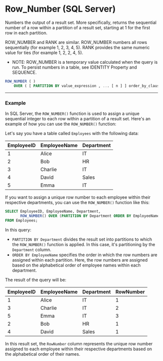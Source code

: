 # Row_Number (SQL Server)

Numbers the output of a result set. More specifically, returns the sequential number of a row within a partition of a result set, starting at 1 for the first row in each partition.

ROW_NUMBER and RANK are similar. ROW_NUMBER numbers all rows sequentially (for example 1, 2, 3, 4, 5). RANK provides the same numeric value for ties (for example 1, 2, 2, 4, 5).

- NOTE: ROW_NUMBER is a temporary value calculated when the query is run. To persist numbers in a table, see IDENTITY Property and SEQUENCE.

```sql
ROW_NUMBER ( )   
    OVER ( [ PARTITION BY value_expression , ... [ n ] ] order_by_clause )
```

---

### Example

In SQL Server, the `ROW_NUMBER()` function is used to assign a unique sequential integer to each row within a partition of a result set. Here's an example of how you can use the `ROW_NUMBER()` function:

Let's say you have a table called `Employees` with the following data:

| EmployeeID | EmployeeName | Department |
|------------|--------------|------------|
| 1          | Alice        | IT         |
| 2          | Bob          | HR         |
| 3          | Charlie      | IT         |
| 4          | David        | Sales      |
| 5          | Emma         | IT         |

If you want to assign a unique row number to each employee within their respective departments, you can use the `ROW_NUMBER()` function like this:

```sql
SELECT EmployeeID, EmployeeName, Department,
       ROW_NUMBER() OVER (PARTITION BY Department ORDER BY EmployeeName) AS RowNumber
FROM Employees;
```

In this query:

- `PARTITION BY Department` divides the result set into partitions to which the `ROW_NUMBER()` function is applied. In this case, it's partitioning by the `Department` column.
- `ORDER BY EmployeeName` specifies the order in which the row numbers are assigned within each partition. Here, the row numbers are assigned based on the alphabetical order of employee names within each department.

The result of the query will be:

| EmployeeID | EmployeeName | Department | RowNumber |
|------------|--------------|------------|-----------|
| 1          | Alice        | IT         | 1         |
| 3          | Charlie      | IT         | 2         |
| 5          | Emma         | IT         | 3         |
| 2          | Bob          | HR         | 1         |
| 4          | David        | Sales      | 1         |

In this result set, the `RowNumber` column represents the unique row number assigned to each employee within their respective departments based on the alphabetical order of their names.